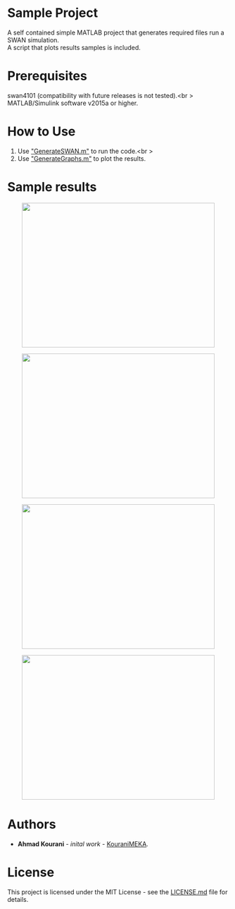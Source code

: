 # Sample Project
A self contained simple MATLAB project that generates required files run a SWAN simulation.<br />
A script that plots results samples is included.

# Prerequisites
swan4101 (compatibility with future releases is not tested).<br \>
MATLAB/Simulink software v2015a or higher.

# How to Use
1. Use ["GenerateSWAN.m"](https://github.com/KouraniMEKA/SWAN-MAT/blob/master/Sample%20Project/GenerateSWAN.m) to run the code.<br \>
2. Use ["GenerateGraphs.m"](https://github.com/KouraniMEKA/SWAN-MAT/blob/master/Sample%20Project/GenerateGraphs.m) to plot the results.

# Sample results
<p align="center">
  <img src="https://github.com/KouraniMEKA/SWAN-MAT/blob/master/Sample%20Project/Outputs/Bathymetry.png" width="438" height="328">
  <br />
</p>

<p align="center">
  <img src="https://github.com/KouraniMEKA/SWAN-MAT/blob/master/Sample%20Project/Outputs/H_sig.png" width="438" height="328">
  <br />
</p>

<p align="center">
  <img src="https://github.com/KouraniMEKA/SWAN-MAT/blob/master/Sample%20Project/Outputs/Wave_Direction.png" width="438" height="328">
  <br />
</p>

<p align="center">
  <img src="https://github.com/KouraniMEKA/SWAN-MAT/blob/master/Sample%20Project/Outputs/Mean_Period.png" width="438" height="328">
  <br />
</p>

# Authors
* **Ahmad Kourani** - *inital work* - [KouraniMEKA](https://github.com/KouraniMEKA). <br />

# License
This project is licensed under the MIT License - see the [LICENSE.md](https://github.com/KouraniMEKA/SWAN-MAT/edit/master/Sample-Project/LICENSE) file for details.
